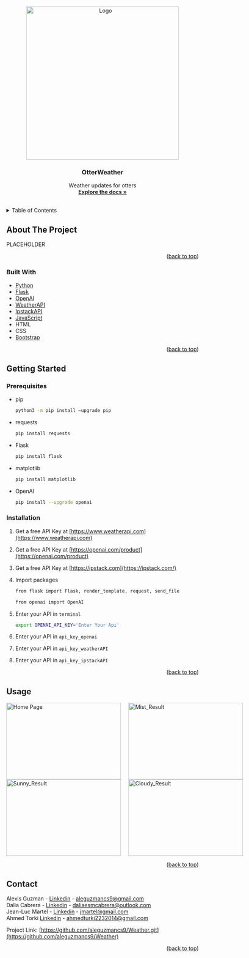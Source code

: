 
<a name="readme-top"></a>




<!-- PROJECT LOGO -->
<br />
<div align="center">
  <a href="https://github.com/aleguzmancs9/Weather">
    <img src="https://i.imgur.com/ZPGsx9L.png" alt="Logo" width="400" height="400">
  </a>

<h3 align="center">OtterWeather</h3>

  <p align="center">
Weather updates for otters
    <br />
    <a href="https://github.com/aleguzmancs9/Weather.git"><strong>Explore the docs »</strong></a>
    <br />
    <br />
  </p>
</div>



<!-- TABLE OF CONTENTS -->
<details>
  <summary>Table of Contents</summary>
  <ol>
    <li>
      <a href="#about-the-project">About The Project</a>
      <ul>
        <li><a href="#built-with">Built With</a></li>
      </ul>
    </li>
    <li>
      <a href="#getting-started">Getting Started</a>
      <ul>
        <li><a href="#prerequisites">Prerequisites</a></li>
        <li><a href="#installation">Installation</a></li>
      </ul>
    </li>
    <li><a href="#usage">Usage</a></li>
    <li><a href="#contact">Contact</a></li>
  
  </ol>
</details>



<!-- ABOUT THE PROJECT -->
## About The Project
PLACEHOLDER


<p align="right">(<a href="#readme-top">back to top</a>)</p>



### Built With

* [Python][Python-url]
* [Flask][Flask-url]
* [OpenAI][OpenAI-url]
* [WeatherAPI][WeatherAPI-url]
* [IpstackAPI][WeatherAPI-url]
* [JavaScript][JavaScript-url]
* HTML
* CSS
* [Bootstrap][Bootstrap-url]

<p align="right">(<a href="#readme-top">back to top</a>)</p>



<!-- GETTING STARTED -->
## Getting Started

### Prerequisites
* pip
  ```sh
  python3 -m pip install –upgrade pip
  ```
* requests
  ```sh
  pip install requests
  ```
* Flask
  ```sh
  pip install flask
  ```
* matplotlib
  ```sh
  pip install matplotlib
  ```
* OpenAI
  ```sh
  pip install --upgrade openai
  ```

### Installation

1. Get a free API Key at [https://www.weatherapi.com](https://www.weatherapi.com)
2. Get a free API Key at [https://openai.com/product](https://openai.com/product)
3. Get a free API Key at [https://ipstack.com](https://ipstack.com/)

4. Import packages
   ```sh
   from flask import Flask, render_template, request, send_file
   ```
   ```sh
   from openai import OpenAI
   ```
5. Enter your API in `terminal`
   ```bash
   export OPENAI_API_KEY='Enter Your Api'
   ```
6. Enter your API in `api_key_openai`
7. Enter your API in `api_key_weatherAPI`
8. Enter your API in `api_key_ipstackAPI`

   

<p align="right">(<a href="#readme-top">back to top</a>)</p>



<!-- USAGE EXAMPLES -->
## Usage

<div style="display: flex;">
  <img src="https://i.imgur.com/17ClSjS.jpg" alt="Home Page" width="300" height= "200" style="margin-right: 20px;" />
  <img src="https://i.imgur.com/BJv11WH.png" alt="Mist_Result" width="300" height="200"/>
</div>
<div style="display: flex;">
  <img src="https://i.imgur.com/If3WEcl.jpg" alt="Sunny_Result" width="300" height="200" style="margin-right: 20px;" />
  <img src="https://i.imgur.com/kMTFG4m.png" alt="Cloudy_Result" width="300" height="200"/>
</div>





<p align="right">(<a href="#readme-top">back to top</a>)</p>


<!-- CONTACT -->
## Contact

Alexis Guzman - [Linkedin](https://www.linkedin.com/in/alexis-guzman-cs9/) - aleguzmancs9@gmail.com
<br>Dalia Cabrera - [Linkedin](https://www.linkedin.com/in/dalia-c-4754a4247/) - daliaesmcabrera@outlook.com
<br>Jean-Luc Martel - [Linkedin](https://www.linkedin.com/in/jean-luc-martel-csumb/) - jmartel@gmail.com
<br>Ahmed Torki [Linkedin](https://www.linkedin.com/in/ahmed-turki-6a8062120/) - ahmedturki2232014@gmail.com


Project Link: [https://github.com/aleguzmancs9/Weather.git](https://github.com/aleguzmancs9/Weather)




<p align="right">(<a href="#readme-top">back to top</a>)</p>






<!-- MARKDOWN LINKS & IMAGES -->
<!-- https://www.markdownguide.org/basic-syntax/#reference-style-links -->


[linkedin-shield]: https://img.shields.io/badge/-LinkedIn-black.svg?style=for-the-badge&logo=linkedin&colorB=555
[linkedin-url]: linkedin.com/in/alexis-guzman-cs9
[OpenAI-url]: https://openai.com/
[Python-url]: https://www.python.org/
[WeatherAPI-url]: https://www.weatherapi.com/
[IpstackAPI-url]: https://ipstack.com/
[Flask-url]: https://flask.palletsprojects.com/en/3.0.x/
[Bootstrap-url]: https://getbootstrap.com/
[JavaScript-url]: https://www.javascript.com/
